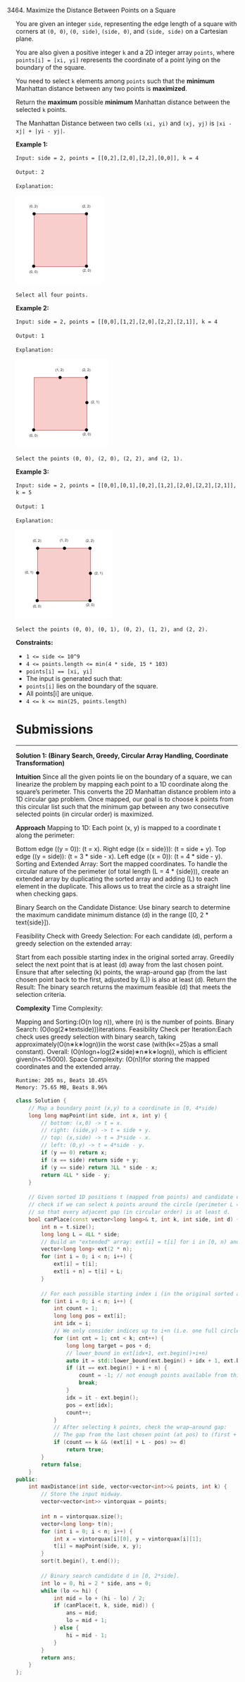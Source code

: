 3464. Maximize the Distance Between Points on a Square

You are given an integer `side`, representing the edge length of a square with corners at `(0, 0)`, `(0, side)`, `(side, 0)`, and `(side, side)` on a Cartesian plane.

You are also given a positive integer `k` and a 2D integer array `points`, where `points[i] = [xi, yi]` represents the coordinate of a point lying on the boundary of the square.

You need to select `k` elements among `points` such that the **minimum** Manhattan distance between any two points is **maximized**.

Return the **maximum** possible **minimum** Manhattan distance between the selected `k` points.

The Manhattan Distance between two cells `(xi, yi)` and `(xj, yj)` is `|xi - xj| + |yi - yj|`.

 

**Example 1:**
```
Input: side = 2, points = [[0,2],[2,0],[2,2],[0,0]], k = 4

Output: 2

Explanation:
```
![3464_4080_example0_revised.png](img/3464_4080_example0_revised.png)
```
Select all four points.
```

**Example 2:**
```
Input: side = 2, points = [[0,0],[1,2],[2,0],[2,2],[2,1]], k = 4

Output: 1

Explanation:
```
![3464_4080_example1_revised.png](img/3464_4080_example1_revised.png)
```
Select the points (0, 0), (2, 0), (2, 2), and (2, 1).
```

**Example 3:**
```
Input: side = 2, points = [[0,0],[0,1],[0,2],[1,2],[2,0],[2,2],[2,1]], k = 5

Output: 1

Explanation:
```
![3464_4080_example2_revised.png](img/3464_4080_example2_revised.png)
```
Select the points (0, 0), (0, 1), (0, 2), (1, 2), and (2, 2).
```
 

**Constraints:**

* `1 <= side <= 10^9`
* `4 <= points.length <= min(4 * side, 15 * 103)`
* `points[i] == [xi, yi]`
* The input is generated such that:
* `points[i]` lies on the boundary of the square.
* All points[i] are unique.
* `4 <= k <= min(25, points.length)`

# Submissions
---
**Solution 1: (Binary Search, Greedy, Circular Array Handling, Coordinate Transformation)**

__Intuition__
Since all the given points lie on the boundary of a square, we can linearize the problem by mapping each point to a 1D coordinate along the square’s perimeter. This converts the 2D Manhattan distance problem into a 1D circular gap problem. Once mapped, our goal is to choose k points from this circular list such that the minimum gap between any two consecutive selected points (in circular order) is maximized.

__Approach__
Mapping to 1D:
Each point (x, y) is mapped to a coordinate t along the perimeter:

Bottom edge ((y = 0)): (t = x).
Right edge ((x = side})): (t = side + y).
Top edge ((y = side)): (t = 3 * side - x).
Left edge ((x = 0)): (t = 4 * side - y).
Sorting and Extended Array:
Sort the mapped coordinates. To handle the circular nature of the perimeter (of total length (L = 4 * {side})), create an extended array by duplicating the sorted array and adding (L) to each element in the duplicate. This allows us to treat the circle as a straight line when checking gaps.

Binary Search on the Candidate Distance:
Use binary search to determine the maximum candidate minimum distance (d) in the range ([0, 2 * text{side}]).

Feasibility Check with Greedy Selection:
For each candidate (d), perform a greedy selection on the extended array:

Start from each possible starting index in the original sorted array.
Greedily select the next point that is at least (d) away from the last chosen point.
Ensure that after selecting (k) points, the wrap-around gap (from the last chosen point back to the first, adjusted by (L)) is also at least (d).
Return the Result:
The binary search returns the maximum feasible (d) that meets the selection criteria.

__Complexity__
Time Complexity:

Mapping and Sorting:(O(n log n)), where (n) is the number of points.
Binary Search: (O(log(2∗textside)))iterations.
Feasibility Check per Iteration:Each check uses greedy selection with binary search, taking approximately(O(n∗k∗logn))in the worst case (with(k<=25)as a small constant).
Overall: (O(nlogn+log(2∗side)∗n∗k∗logn)), which is efficient given(n<=15000).
Space Complexity:
(O(n))for storing the mapped coordinates and the extended array.

```
Runtime: 205 ms, Beats 10.45%
Memory: 75.65 MB, Beats 8.96%
```
```c++
class Solution {
    // Map a boundary point (x,y) to a coordinate in [0, 4*side)
    long long mapPoint(int side, int x, int y) {
        // bottom: (x,0) -> t = x.
        // right: (side,y) -> t = side + y.
        // top: (x,side) -> t = 3*side - x.
        // left: (0,y) -> t = 4*side - y.
        if (y == 0) return x; 
        if (x == side) return side + y;
        if (y == side) return 3LL * side - x;
        return 4LL * side - y;
    }
    
    // Given sorted 1D positions t (mapped from points) and candidate distance d,
    // check if we can select k points around the circle (perimeter L = 4*side)
    // so that every adjacent gap (in circular order) is at least d.
    bool canPlace(const vector<long long>& t, int k, int side, int d) {
        int n = t.size();
        long long L = 4LL * side;
        // Build an "extended" array: ext[i] = t[i] for i in [0, n) and ext[i+n] = t[i] + L.
        vector<long long> ext(2 * n);
        for (int i = 0; i < n; i++) {
            ext[i] = t[i];
            ext[i + n] = t[i] + L;
        }
        
        // For each possible starting index i (in the original sorted array)
        for (int i = 0; i < n; i++) {
            int count = 1;
            long long pos = ext[i];
            int idx = i;
            // We only consider indices up to i+n (i.e. one full circle).
            for (int cnt = 1; cnt < k; cnt++) {
                long long target = pos + d;
                // lower_bound in ext[idx+1, ext.begin()+i+n)
                auto it = std::lower_bound(ext.begin() + idx + 1, ext.begin() + i + n, target);
                if (it == ext.begin() + i + n) {
                    count = -1; // not enough points available from this start
                    break;
                }
                idx = it - ext.begin();
                pos = ext[idx];
                count++;
            }
            // After selecting k points, check the wrap–around gap:
            // The gap from the last chosen point (at pos) to (first + L) must be at least d.
            if (count == k && (ext[i] + L - pos) >= d)
                return true;
        }
        return false;
    }
public:
    int maxDistance(int side, vector<vector<int>>& points, int k) {
        // Store the input midway.
        vector<vector<int>> vintorquax = points;
        
        int n = vintorquax.size();
        vector<long long> t(n);
        for (int i = 0; i < n; i++) {
            int x = vintorquax[i][0], y = vintorquax[i][1];
            t[i] = mapPoint(side, x, y);
        }
        sort(t.begin(), t.end());
        
        // Binary search candidate d in [0, 2*side].
        int lo = 0, hi = 2 * side, ans = 0;
        while (lo <= hi) {
            int mid = lo + (hi - lo) / 2;
            if (canPlace(t, k, side, mid)) {
                ans = mid;
                lo = mid + 1;
            } else {
                hi = mid - 1;
            }
        }
        return ans;
    }
};
```
